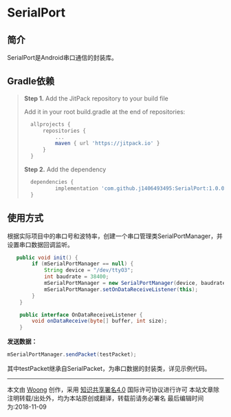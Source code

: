 # SerialPort

## 简介

SerialPort是Android串口通信的封装库。

## Gradle依赖

> **Step 1.** Add the JitPack repository to your build file
>
> Add it in your root build.gradle at the end of repositories:
>
> ```groovy
> 	allprojects {
> 		repositories {
> 			...
> 			maven { url 'https://jitpack.io' }
> 		}
> 	}
> ```
>
> **Step 2.** Add the dependency
>
> ```groovy
> 	dependencies {
> 	        implementation 'com.github.j1406493495:SerialPort:1.0.0'
> 	}
> ```
>
>

## 使用方式

根据实际项目中的串口号和波特率，创建一个串口管理类SerialPortManager，并设置串口数据回调监听。

```java
   public void init() {
        if (mSerialPortManager == null) {
            String device = "/dev/ttyO3";
            int baudrate = 38400;
            mSerialPortManager = new SerialPortManager(device, baudrate);
            mSerialPortManager.setOnDataReceiveListener(this);
        }
    }
```

```java
    public interface OnDataReceiveListener {
        void onDataReceive(byte[] buffer, int size);
    }
```

**发送数据：**

```java
mSerialPortManager.sendPacket(testPacket);
```

其中testPacket继承自SerialPacket，为串口数据的封装类，详见示例代码。



---

本文由 [Woong](http://woong.com.cn/) 创作，采用 [知识共享署名4.0](https://creativecommons.org/licenses/by/4.0/) 国际许可协议进行许可
本站文章除注明转载/出处外，均为本站原创或翻译，转载前请务必署名
最后编辑时间为:2018-11-09